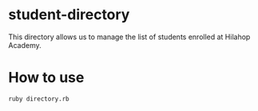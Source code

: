 # student-directory
This directory allows us to manage the list of students enrolled at Hilahop Academy.

# How to use
```shell
ruby directory.rb
```